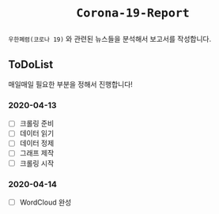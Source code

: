 # <p align=center>`Corona-19-Report`</p>
`우한폐렴(코로나 19)` 와 관련된 뉴스들을 분석해서 보고서를 작성합니다.

## ToDoList
매일매일 필요한 부분을 정해서 진행합니다!

### 2020-04-13
- [ ] 크롤링 준비
- [ ] 데이터 읽기
- [ ] 데이터 정제
- [ ] 그래프 제작
- [ ] 크롤링 시작

### 2020-04-14
- [ ] WordCloud 완성
